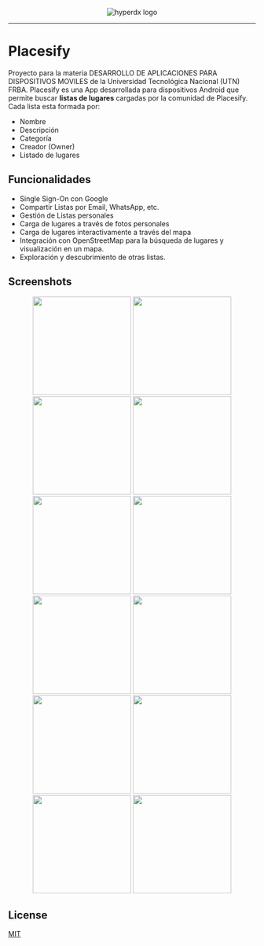<p align="center">
	<picture>
	  <img alt="hyperdx logo" src="https://github.com/UTN-FRBA-Mobile/Placesify/blob/main/app/src/main/res/drawable/splash_placesify.png?raw=true">
	</picture>
</p>

---

# Placesify

Proyecto para la materia DESARROLLO DE APLICACIONES PARA DISPOSITIVOS MOVILES de la Universidad Tecnológica Nacional (UTN) FRBA.
Placesify es una App desarrollada para dispositivos Android que permite buscar **listas de lugares** cargadas por la comunidad de Placesify. Cada lista esta formada por:

- Nombre
- Descripción
- Categoría
- Creador (Owner)
- Listado de lugares

## Funcionalidades

- Single Sign-On con Google
- Compartir Listas por Email, WhatsApp, etc.
- Gestión de Listas personales
- Carga de lugares a través de fotos personales
- Carga de lugares interactivamente a través del mapa
- Integración con OpenStreetMap para la búsqueda de lugares y visualización en un mapa.
- Exploración y descubrimiento de otras listas.

## Screenshots

<p align="center">
	<picture>
	  <img width="200" src="https://github.com/UTN-FRBA-Mobile/Placesify/blob/main/app/src/main/res/drawable/screen1.png?raw=true">
	</picture>
	<picture>
	  <img width="200" src="https://github.com/UTN-FRBA-Mobile/Placesify/blob/main/app/src/main/res/drawable/screen2.png?raw=true">
	</picture>
	<picture>
	  <img width="200" src="https://github.com/UTN-FRBA-Mobile/Placesify/blob/main/app/src/main/res/drawable/screen3.png?raw=true">
	</picture>
	<picture>
	  <img width="200" src="https://github.com/UTN-FRBA-Mobile/Placesify/blob/main/app/src/main/res/drawable/screen4.png?raw=true">
	</picture>
	<picture>
	  <img width="200" src="https://github.com/UTN-FRBA-Mobile/Placesify/blob/main/app/src/main/res/drawable/screen5.png?raw=true">
	</picture>
	<picture>
	  <img width="200" src="https://github.com/UTN-FRBA-Mobile/Placesify/blob/main/app/src/main/res/drawable/screen6.png?raw=true">
	</picture>
	<picture>
	  <img width="200" src="https://github.com/UTN-FRBA-Mobile/Placesify/blob/main/app/src/main/res/drawable/screen7.png?raw=true">
	</picture>
	<picture>
	  <img width="200" src="https://github.com/UTN-FRBA-Mobile/Placesify/blob/main/app/src/main/res/drawable/screen8.png?raw=true">
	</picture>
	<picture>
	  <img width="200" src="https://github.com/UTN-FRBA-Mobile/Placesify/blob/main/app/src/main/res/drawable/screen9.png?raw=true">
	</picture>
	<picture>
	  <img width="200" src="https://github.com/UTN-FRBA-Mobile/Placesify/blob/main/app/src/main/res/drawable/screen10.png?raw=true">
	</picture>
	<picture>
	  <img width="200" src="https://github.com/UTN-FRBA-Mobile/Placesify/blob/main/app/src/main/res/drawable/screen11.png?raw=true">
	</picture>
	<picture>
	  <img width="200" src="https://github.com/UTN-FRBA-Mobile/Placesify/blob/main/app/src/main/res/drawable/screen12.png?raw=true">
	</picture>
</p>

## License

[MIT](/LICENSE)
